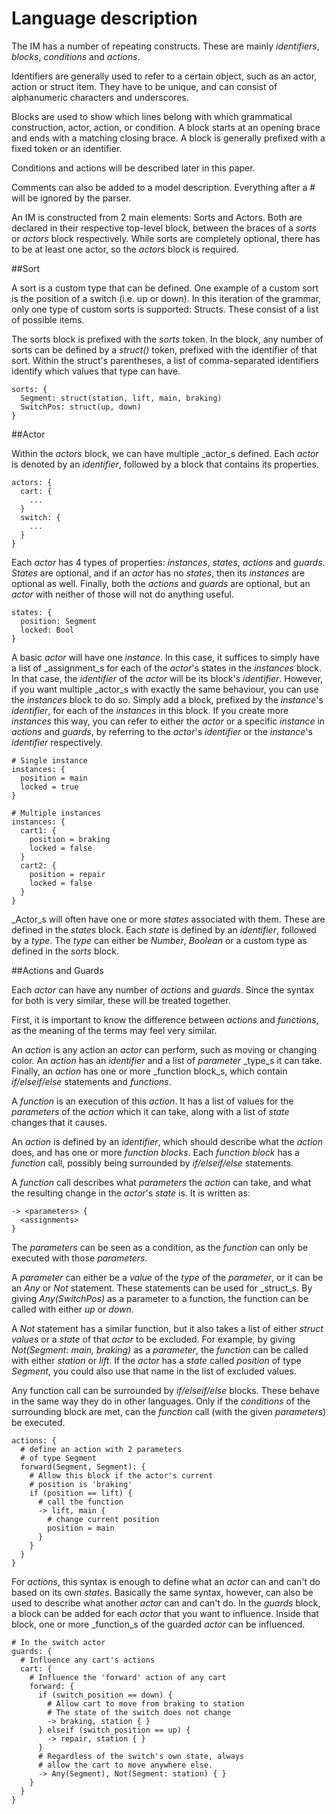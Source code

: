 # Language description
The IM has a number of repeating constructs. These are mainly _identifiers_, _blocks_, _conditions_ and _actions_.

Identifiers are generally used to refer to a certain object, such as an actor, action or struct item. They have to be unique, and can consist of alphanumeric characters and underscores.

Blocks are used to show which lines belong with which grammatical construction, actor, action, or condition. A block starts at an opening brace and ends with a matching closing brace. A block is generally prefixed with a fixed token or an identifier.

Conditions and actions will be described later in this paper.

Comments can also be added to a model description. Everything after a $\#$ will be ignored by the parser.

An IM is constructed from 2 main elements: Sorts and Actors. Both are declared in their respective top-level block, between the braces of a _sorts_ or _actors_ block respectively. While sorts are completely optional, there has to be at least one actor, so the _actors_ block is required.

##Sort

A sort is a custom type that can be defined. One example of a custom sort is the position of a switch (i.e. up or down). In this iteration of the grammar, only one type of custom sorts is supported: Structs. These consist of a list of possible items.

The sorts block is prefixed with the _sorts_ token. In the block, any number of sorts can be defined by a _struct()_ token, prefixed with the identifier of that sort. Within the struct's parentheses, a list of comma-separated identifiers identify which values that type can have.

```
sorts: {
  Segment: struct(station, lift, main, braking)
  SwitchPos: struct(up, down)
}
```

##Actor

Within the _actors_ block, we can have multiple _actor_s defined. Each _actor_ is denoted by an _identifier_, followed by a block that contains its properties.

```
actors: {
  cart: {
    ...
  }
  switch: {
    ...
  }
}
```

Each _actor_ has 4 types of properties: _instances_, _states_, _actions_ and _guards_. _States_ are optional, and if an _actor_ has no _states_, then its _instances_ are optional as well. Finally, both the _actions_ and _guards_ are optional, but an _actor_ with neither of those will not do anything useful.

```
states: {
  position: Segment
  locked: Bool
}
```

A basic _actor_ will have one _instance_. In this case, it suffices to simply have a list of _assignment_s for each of the _actor_'s states in the _instances_ block. In that case, the _identifier_ of the _actor_ will be its block's _identifier_. However, if you want multiple _actor_s with exactly the same behaviour, you can use the _instances_ block to do so. Simply add a block, prefixed by the _instance_'s _identifier_, for each of the _instances_ in this block. If you create more _instances_ this way, you can refer to either the _actor_ or a specific _instance_ in _actions_ and _guards_, by referring to the _actor_'s _identifier_ or the _instance_'s _identifier_ respectively.

```
# Single instance
instances: {
  position = main
  locked = true
}

# Multiple instances
instances: {
  cart1: {
    position = braking
    locked = false
  }
  cart2: {
    position = repair
    locked = false
  }
}
```

_Actor_s will often have one or more _states_ associated with them. These are defined in the _states_ block. Each _state_ is defined by an _identifier_, followed by a _type_. The _type_ can either be _Number_, _Boolean_ or a custom type as defined in the _sorts_ block.

##Actions and Guards

Each _actor_ can have any number of _actions_ and _guards_. Since the syntax for both is very similar, these will be treated together.

First, it is important to know the difference between _actions_ and _functions_, as the meaning of the terms may feel very similar.

An _action_ is any action an _actor_ can perform, such as moving or changing color. An _action_ has an _identifier_ and a list of _parameter_ _type_s it can take. Finally, an _action_ has one or more _function block_s, which contain _if/elseif/else_ statements and _functions_.

A _function_ is an execution of this _action_. It has a list of values for the _parameters_ of the _action_ which it can take, along with a list of _state_ changes that it causes.

An _action_ is defined by an _identifier_, which should describe what the _action_ does, and has one or more _function blocks_. Each _function block_ has a _function_ call, possibly being surrounded by _if/elseif/else_ statements.

A _function_ call describes what _parameters_ the _action_ can take, and what the resulting change in the _actor_'s _state_ is. It is written as:

```
-> <parameters> {
  <assignments>
}
```

The _parameters_ can be seen as a condition, as the _function_ can only be executed with those _parameters_.

A _parameter_ can either be a _value_ of the _type_ of the _parameter_, or it can be an _Any_ or _Not_ statement. These statements can be used for _struct_s. By giving _Any(SwitchPos)_ as a parameter to a function, the function can be called with either _up_ or _down_. 

A _Not_ statement has a similar function, but it also takes a list of either _struct_ _values_ or a _state_ of that _actor_ to be excluded. For example, by giving _Not(Segment: main, braking)_ as a _parameter_, the _function_ can be called with either _station_ or _lift_. If the _actor_ has a _state_ called _position_ of type _Segment_, you could also use that name in the list of excluded values.

Any function call can be surrounded by _if/elseif/else_ blocks. These behave in the same way they do in other languages. Only if the _conditions_ of the surrounding block are met, can the _function_ call (with the given _parameters_) be executed.

```
actions: {
  # define an action with 2 parameters
  # of type Segment
  forward(Segment, Segment): {
    # Allow this block if the actor's current
    # position is 'braking'
    if (position == lift) {
      # call the function
      -> lift, main {
        # change current position
        position = main
      }
    }
  }
}
```

For _actions_, this syntax is enough to define what an _actor_ can and can't do based on its own _states_. Basically the same syntax, however, can also be used to describe what another _actor_ can and can't do. In the _guards_ block, a block can be added for each _actor_ that you want to influence. Inside that block, one or more _function_s of the guarded _actor_ can be influenced.

```
# In the switch actor
guards: {
  # Influence any cart's actions
  cart: {
    # Influence the 'forward' action of any cart
    forward: {
      if (switch_position == down) {
        # Allow cart to move from braking to station
        # The state of the switch does not change
        -> braking, station { }
      } elseif (switch_position == up) {
        -> repair, station { }
      }
      # Regardless of the switch's own state, always
      # allow the cart to move anywhere else.
      -> Any(Segment), Not(Segment: station) { }
    }
  }
}
```
